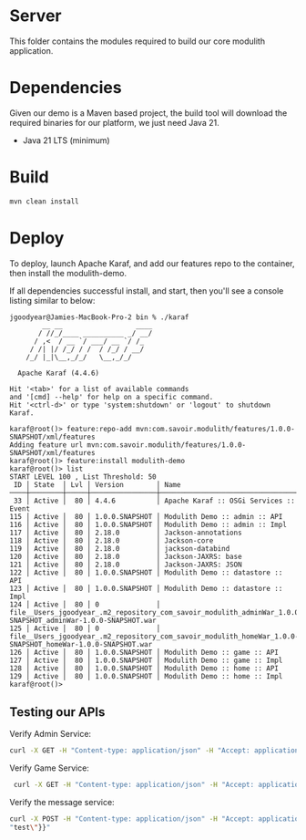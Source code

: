 Server
==

This folder contains the modules required to build our core modulith application.

Dependencies
=== 

Given our demo is a Maven based project, the build tool will download the required binaries for our platform, we just need Java 21.
* Java 21 LTS (minimum)

Build
===
```bash
mvn clean install
``` 

Deploy
=== 

To deploy, launch Apache Karaf, and add our features repo to the container, then install the modulith-demo.

If all dependencies successful install, and start, then you'll see a console listing similar to below:

```text
jgoodyear@Jamies-MacBook-Pro-2 bin % ./karaf       
        __ __                  ____      
       / //_/____ __________ _/ __/      
      / ,<  / __ `/ ___/ __ `/ /_        
     / /| |/ /_/ / /  / /_/ / __/        
    /_/ |_|\__,_/_/   \__,_/_/         

  Apache Karaf (4.4.6)

Hit '<tab>' for a list of available commands
and '[cmd] --help' for help on a specific command.
Hit '<ctrl-d>' or type 'system:shutdown' or 'logout' to shutdown Karaf.

karaf@root()> feature:repo-add mvn:com.savoir.modulith/features/1.0.0-SNAPSHOT/xml/features
Adding feature url mvn:com.savoir.modulith/features/1.0.0-SNAPSHOT/xml/features
karaf@root()> feature:install modulith-demo 
karaf@root()> list
START LEVEL 100 , List Threshold: 50
 ID │ State  │ Lvl │ Version        │ Name
────┼────────┼─────┼────────────────┼───────────────────────────────────────────────────────────────────────────────────────────────────────────────────────────────────────────────────────────────────────────────────────────────────
 33 │ Active │  80 │ 4.4.6          │ Apache Karaf :: OSGi Services :: Event
115 │ Active │  80 │ 1.0.0.SNAPSHOT │ Modulith Demo :: admin :: API
116 │ Active │  80 │ 1.0.0.SNAPSHOT │ Modulith Demo :: admin :: Impl
117 │ Active │  80 │ 2.18.0         │ Jackson-annotations
118 │ Active │  80 │ 2.18.0         │ Jackson-core
119 │ Active │  80 │ 2.18.0         │ jackson-databind
120 │ Active │  80 │ 2.18.0         │ Jackson-JAXRS: base
121 │ Active │  80 │ 2.18.0         │ Jackson-JAXRS: JSON
122 │ Active │  80 │ 1.0.0.SNAPSHOT │ Modulith Demo :: datastore :: API
123 │ Active │  80 │ 1.0.0.SNAPSHOT │ Modulith Demo :: datastore :: Impl
124 │ Active │  80 │ 0              │ file__Users_jgoodyear_.m2_repository_com_savoir_modulith_adminWar_1.0.0-SNAPSHOT_adminWar-1.0.0-SNAPSHOT.war
125 │ Active │  80 │ 0              │ file__Users_jgoodyear_.m2_repository_com_savoir_modulith_homeWar_1.0.0-SNAPSHOT_homeWar-1.0.0-SNAPSHOT.war
126 │ Active │  80 │ 1.0.0.SNAPSHOT │ Modulith Demo :: game :: API
127 │ Active │  80 │ 1.0.0.SNAPSHOT │ Modulith Demo :: game :: Impl
128 │ Active │  80 │ 1.0.0.SNAPSHOT │ Modulith Demo :: home :: API
129 │ Active │  80 │ 1.0.0.SNAPSHOT │ Modulith Demo :: home :: Impl
karaf@root()> 
```

## Testing our APIs

Verify Admin Service:

``` bash
curl -X GET -H "Content-type: application/json" -H "Accept: application/json" "http://127.0.0.1:8181/cxf/admin/status"
```

Verify Game Service:

``` bash
 curl -X GET -H "Content-type: application/json" -H "Accept: application/json" "http://127.0.0.1:8181/cxf/game/newGame"
```

Verify the message service:

``` bash
curl -X POST -H "Content-type: application/json" -H "Accept: application/json" "http://127.0.0.1:8181/cxf/game/sendGameMessage" --data "{\"gameMessage\":{\"gameId\":\"123\",\"message\":\
"test\"}}"
```
